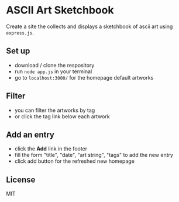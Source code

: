 # ASCII Art Sketchbook

Create a site the collects and displays a sketchbook of ascii art using `express.js`.

## Set up
- download / clone the respository
- run `node app.js` in your terminal
- go to `localhost:3000/` for the homepage default artworks


## Filter
- you can filter the artworks by tag
- or click the tag link below each artwork 

## Add an entry
- click the **Add** link in the footer
- fill the form "title", "date", "art string", "tags" to add the new entry
- click add button for the refreshed new homepage


## License
MIT